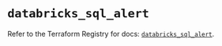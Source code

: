 # `databricks_sql_alert`

Refer to the Terraform Registry for docs: [`databricks_sql_alert`](https://registry.terraform.io/providers/databricks/databricks/1.94.0/docs/resources/sql_alert).
